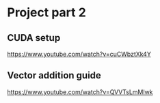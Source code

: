 # Project part 2

## CUDA setup
https://www.youtube.com/watch?v=cuCWbztXk4Y

## Vector addition guide
https://www.youtube.com/watch?v=QVVTsLmMlwk
